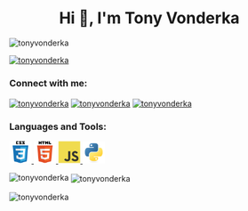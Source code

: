 <h1 align="center">Hi 👋, I'm Tony Vonderka</h1>
<p align="left"> <img src="https://komarev.com/ghpvc/?username=tonyvonderka&label=Profile%20views&color=0e75b6&style=flat" alt="tonyvonderka" /> </p>

<p align="left"> <a href="https://twitter.com/tonyvonderka" target="blank"><img src="https://img.shields.io/twitter/follow/tonyvonderka?logo=twitter&style=for-the-badge" alt="tonyvonderka" /></a> </p>

<h3 align="left">Connect with me:</h3>
<p align="left">
<a href="https://twitter.com/tonyvonderka" target="blank"><img align="center" src="https://raw.githubusercontent.com/rahuldkjain/github-profile-readme-generator/master/src/images/icons/Social/twitter.svg" alt="tonyvonderka" height="30" width="40" /></a>
<a href="https://instagram.com/tonyvonderka" target="blank"><img align="center" src="https://raw.githubusercontent.com/rahuldkjain/github-profile-readme-generator/master/src/images/icons/Social/instagram.svg" alt="tonyvonderka" height="30" width="40" /></a>
<a href="https://www.youtube.com/c/tonyvonderka" target="blank"><img align="center" src="https://raw.githubusercontent.com/rahuldkjain/github-profile-readme-generator/master/src/images/icons/Social/youtube.svg" alt="tonyvonderka" height="30" width="40" /></a>
</p>

<h3 align="left">Languages and Tools:</h3>
<p align="left"> <a href="https://www.w3schools.com/css/" target="_blank" rel="noreferrer"> <img src="https://raw.githubusercontent.com/devicons/devicon/master/icons/css3/css3-original-wordmark.svg" alt="css3" width="40" height="40"/> </a> <a href="https://www.w3.org/html/" target="_blank" rel="noreferrer"> <img src="https://raw.githubusercontent.com/devicons/devicon/master/icons/html5/html5-original-wordmark.svg" alt="html5" width="40" height="40"/> </a> <a href="https://developer.mozilla.org/en-US/docs/Web/JavaScript" target="_blank" rel="noreferrer"> <img src="https://raw.githubusercontent.com/devicons/devicon/master/icons/javascript/javascript-original.svg" alt="javascript" width="40" height="40"/> </a> <a href="https://www.python.org" target="_blank" rel="noreferrer"> <img src="https://raw.githubusercontent.com/devicons/devicon/master/icons/python/python-original.svg" alt="python" width="40" height="40"/> </a> </p>

<p><img align="left" src="https://github-readme-stats.vercel.app/api/top-langs?username=tonyvonderka&show_icons=true&locale=en&layout=compact" alt="tonyvonderka" /></p>

<p>&nbsp;<img align="center" src="https://github-readme-stats.vercel.app/api?username=tonyvonderka&show_icons=true&locale=en" alt="tonyvonderka" /></p>

<p><img align="center" src="https://github-readme-streak-stats.herokuapp.com/?user=tonyvonderka&" alt="tonyvonderka" /></p>

